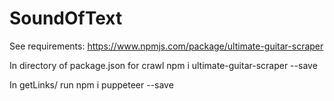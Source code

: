 # SoundOfText

See requirements: https://www.npmjs.com/package/ultimate-guitar-scraper

In directory of package.json for crawl
npm i ultimate-guitar-scraper --save

In getLinks/ run
npm i puppeteer --save
